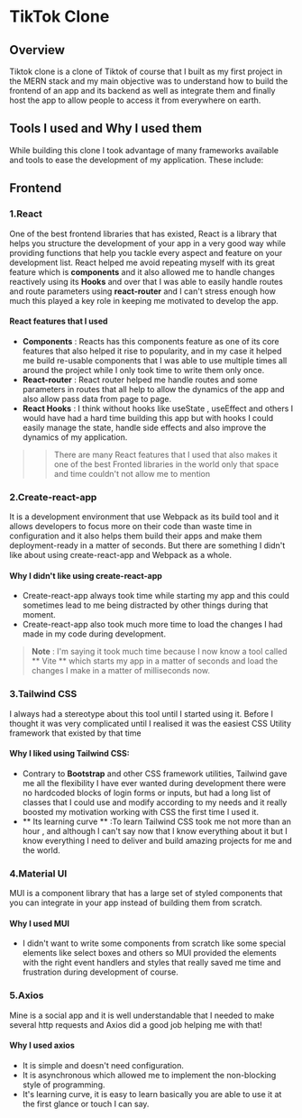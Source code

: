 # **TikTok Clone**
## Overview
Tiktok clone is a clone of Tiktok of course that I built as my first project in the MERN stack and my main objective was to understand how to build the frontend of an app and its backend as well as integrate them and finally host the app to allow people to access it from everywhere on earth.
## Tools I used and Why I used them
While building this clone I took advantage of many frameworks available and tools to ease the development of my application. These include:

## Frontend
### 1.React
One of the best frontend libraries that has existed, React is a library that helps you structure the development of your app in a very good way while providing functions that help you tackle every aspect and feature on your development list. React helped me avoid repeating myself with its great feature which is **components** and it also allowed me to handle changes reactively using its **Hooks** and over that I was able to easily handle routes and route parameters using **react-router** and I can't stress enough how much this played a key role in keeping me motivated to develop the app.
#### React features that I used
 - **Components** : Reacts has this components feature as one of its core features that also helped it rise to popularity, and in my case it helped me build re-usable components that I was able to use multiple times all around the project while I only took time to write them only once.
 - **React-router** : React router helped me handle routes and some parameters in routes that all help to allow the dynamics of the app and also allow pass data from page to page.
 - **React Hooks** : I think without hooks like useState , useEffect and others I would have had a hard time building this app but with hooks I could easily manage the state, handle side effects and also improve the dynamics of my application.
>>There are many React features that I used that also makes it one of the best Fronted libraries in the world only that space and time couldn't not allow me to mention
### 2.Create-react-app
It is a development environment that use  Webpack as its build tool and it allows developers to focus more on their code than waste time in configuration and it also helps them build their apps and make them deployment-ready in a matter of seconds. But there are something I didn't like about using create-react-app and Webpack as a whole.

 #### Why I didn't like using create-react-app

- Create-react-app always took time while starting my app and this could sometimes lead to me being distracted by other things during that moment.
- Create-react-app also took much more time to load the changes I had made in my code during development.
> **Note** : I'm saying it took much time because I now know a tool called ** Vite ** which starts my app in a matter of seconds and load the changes I make in a matter of milliseconds now.
### 3.Tailwind CSS
I always had a stereotype about this tool until I started using it. Before I thought it was very complicated until I realised it was the easiest CSS Utility framework that existed by that time

 #### Why I liked using Tailwind CSS:
- Contrary to **Bootstrap** and other CSS framework utilities, Tailwind gave me all the flexibility I have ever wanted during development there were no hardcoded blocks of login forms or inputs, but had a long list of classes that I could use and modify according to my needs and it really boosted my motivation working with CSS the first time I used it.
- ** Its learning curve ** :To learn Tailwind CSS took me not more than an hour , and although I can't say now that I know everything about it but I know everything I need to deliver and build amazing projects for me and the world.

### 4.Material UI
MUI is a component library that has a large set of styled components that you can integrate in your app instead of building them from scratch.

 #### Why I used MUI
- I didn't want to write some components from scratch like some special elements like select boxes and others so MUI provided the elements with the right event handlers and styles that really saved me time and frustration during development of course.

### 5.Axios
Mine is a social app and it is well understandable that I needed to make several http requests and Axios did a good job helping me with that!

 #### Why I used axios
- It is simple and doesn't need configuration.
- It is asynchronous which allowed me to implement the non-blocking style of programming.
- It's learning curve, it is easy to learn basically you are able to use it at the first glance or touch I can say.
